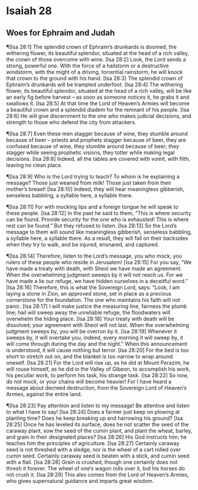 # Isaiah 28

## Woes for Ephraim and Judah
¶[Isa 28:1] The splendid crown of Ephraim’s drunkards is doomed, the withering flower, its beautiful splendor, situated at the head of a rich valley, the crown of those overcome with wine.
[Isa 28:2] Look, the Lord sends a strong, powerful one. With the force of a hailstorm or a destructive windstorm, with the might of a driving, torrential rainstorm, he will knock that crown to the ground with his hand.
[Isa 28:3] The splendid crown of Ephraim’s drunkards will be trampled underfoot.
[Isa 28:4] The withering flower, its beautiful splendor, situated at the head of a rich valley, will be like an early fig before harvest – as soon as someone notices it, he grabs it and swallows it.
[Isa 28:5] At that time the Lord of Heaven’s Armies will become a beautiful crown and a splendid diadem for the remnant of his people.
[Isa 28:6] He will give discernment to the one who makes judicial decisions, and strength to those who defend the city from attackers.

¶[Isa 28:7] Even these men stagger because of wine, they stumble around because of beer – priests and prophets stagger because of beer, they are confused because of wine, they stumble around because of beer; they stagger while seeing prophetic visions, they totter while making legal decisions.
[Isa 28:8] Indeed, all the tables are covered with vomit, with filth, leaving no clean place.

¶[Isa 28:9] Who is the Lord trying to teach? To whom is he explaining a message? Those just weaned from milk! Those just taken from their mother’s breast!
[Isa 28:10] Indeed, they will hear meaningless gibberish, senseless babbling, a syllable here, a syllable there.

¶[Isa 28:11] For with mocking lips and a foreign tongue he will speak to these people.
[Isa 28:12] In the past he said to them, “This is where security can be found. Provide security for the one who is exhausted! This is where rest can be found.” But they refused to listen.
[Isa 28:13] So the Lord’s message to them will sound like meaningless gibberish, senseless babbling, a syllable here, a syllable there. As a result, they will fall on their backsides when they try to walk, and be injured, ensnared, and captured.

¶[Isa 28:14] Therefore, listen to the Lord’s message, you who mock, you rulers of these people who reside in Jerusalem!
[Isa 28:15] For you say, “We have made a treaty with death, with Sheol we have made an agreement. When the overwhelming judgment sweeps by it will not reach us. For we have made a lie our refuge, we have hidden ourselves in a deceitful word.”
[Isa 28:16] Therefore, this is what the Sovereign Lord, says: “Look, I am laying a stone in Zion, an approved stone, set in place as a precious cornerstone for the foundation. The one who maintains his faith will not panic.
[Isa 28:17] I will make justice the measuring line, fairness the plumb line; hail will sweep away the unreliable refuge, the floodwaters will overwhelm the hiding place.
[Isa 28:18] Your treaty with death will be dissolved; your agreement with Sheol will not last. When the overwhelming judgment sweeps by, you will be overrun by it.
[Isa 28:19] Whenever it sweeps by, it will overtake you; indeed, every morning it will sweep by, it will come through during the day and the night.” When this announcement is understood, it will cause nothing but terror.
[Isa 28:20] For the bed is too short to stretch out on, and the blanket is too narrow to wrap around oneself.
[Isa 28:21] For the Lord will rise up, as he did at Mount Perazim, he will rouse himself, as he did in the Valley of Gibeon, to accomplish his work, his peculiar work, to perform his task, his strange task.
[Isa 28:22] So now, do not mock, or your chains will become heavier! For I have heard a message about decreed destruction, from the Sovereign Lord of Heaven’s Armies, against the entire land.

¶[Isa 28:23] Pay attention and listen to my message! Be attentive and listen to what I have to say!
[Isa 28:24] Does a farmer just keep on plowing at planting time? Does he keep breaking up and harrowing his ground?
[Isa 28:25] Once he has leveled its surface, does he not scatter the seed of the caraway plant, sow the seed of the cumin plant, and plant the wheat, barley, and grain in their designated places?
[Isa 28:26] His God instructs him; he teaches him the principles of agriculture.
[Isa 28:27] Certainly caraway seed is not threshed with a sledge, nor is the wheel of a cart rolled over cumin seed. Certainly caraway seed is beaten with a stick, and cumin seed with a flail.
[Isa 28:28] Grain is crushed, though one certainly does not thresh it forever. The wheel of one’s wagon rolls over it, but his horses do not crush it.
[Isa 28:29] This also comes from the Lord of Heaven’s Armies, who gives supernatural guidance and imparts great wisdom.
